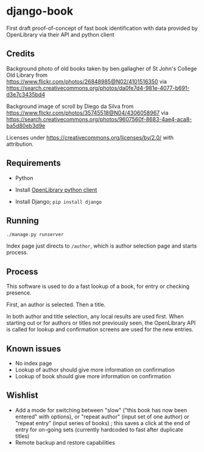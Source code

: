 # django-book
First draft proof-of-concept of fast book identification with data provided by OpenLibrary via their API and python client

## Credits

Background photo of old books taken by ben.gallagher of St John's College Old Library from https://www.flickr.com/photos/26848985@N02/4101516350 via https://search.creativecommons.org/photos/da0fe7d4-981e-4077-b691-d3e7c3435bd4

Background image of scroll by Diego da Silva from https://www.flickr.com/photos/35745518@N04/4306058967 via https://search.creativecommons.org/photos/9607560f-8683-4ae4-aca8-ba5d80eb3d9e

Licenses under https://creativecommons.org/licenses/by/2.0/ with attribution.

## Requirements
- Python

- Install [OpenLibrary python client](https://github.com/internetarchive/openlibrary-client)

- Install Django; `pip install django`

## Running

`./manage.py runserver`

Index page just directs to `/author`, which is author selection page and starts process.

## Process

This software is used to do a fast lookup of a book, for entry or checking presence.

First, an author is selected. Then a title.

In both author and title selection, any local results are used first. When starting out or for authors or titles
not previously seen, the OpenLibrary API is called for lookup and confirmation screens are used for the new entries.

## Known issues

* No index page
* Lookup of author should give more information on confirmation
* Lookup of book should give more information on confirmation

## Wishlist

* Add a mode for switching between "slow" ("this book has now been entered" with options), or "repeat author" (input set of one author) or "repeat entry" (input series of books) ; this saves a click at the end of entry for on-going sets (currently hardcoded to fast after duplicate titles)
* Remote backup and restore capabilities
